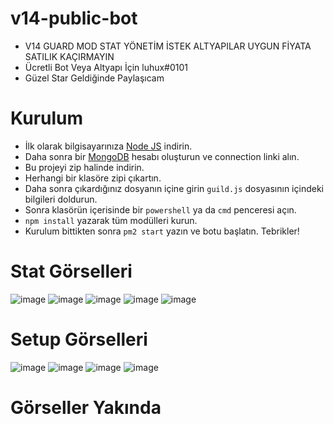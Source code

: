 # v14-public-bot
* V14 GUARD MOD STAT YÖNETİM İSTEK ALTYAPILAR UYGUN FİYATA SATILIK KAÇIRMAYIN
* Ücretli Bot Veya Altyapı İçin luhux#0101 <br>
* Güzel Star Geldiğinde Paylaşıcam

# Kurulum
* İlk olarak bilgisayarınıza [Node JS](https://nodejs.org/en/) indirin.
* Daha sonra bir [MongoDB](http://mongodb.com) hesabı oluşturun ve connection linki alın.
* Bu projeyi zip halinde indirin.
* Herhangi bir klasöre zipi çıkartın.
* Daha sonra çıkardığınız dosyanın içine girin `guild.js` dosyasının içindeki bilgileri doldurun.
* Sonra klasörün içerisinde bir `powershell` ya da `cmd` penceresi açın.
* ```npm install``` yazarak tüm modülleri kurun.
* Kurulum bittikten sonra ```pm2 start``` yazın ve botu başlatın. Tebrikler!

# Stat Görselleri
![image](https://user-images.githubusercontent.com/74924310/236041279-bebef641-6515-40b5-be88-017c9680387e.png)
![image](https://user-images.githubusercontent.com/74924310/236041306-0220fd50-3514-4661-b5d7-2a5fb75915da.png)
![image](https://user-images.githubusercontent.com/74924310/236139839-acd6a9ca-b101-4ccb-9828-e1719bb7015b.png)
![image](https://user-images.githubusercontent.com/74924310/236041343-dc232bb4-f953-4673-847e-340c66106ba0.png)
![image](https://user-images.githubusercontent.com/74924310/236041354-0274c8c5-7d38-4393-8f76-b27dafe89c7a.png)
# Setup Görselleri
![image](https://user-images.githubusercontent.com/74924310/236041553-576206aa-8925-409a-b807-857cf6375e61.png)
![image](https://user-images.githubusercontent.com/74924310/236041577-416b252c-d21e-445d-a4ab-d316d147339f.png)
![image](https://user-images.githubusercontent.com/74924310/236041591-523c79b9-bb5f-43c8-96ce-c01dc3afbb2a.png)
![image](https://user-images.githubusercontent.com/74924310/236463022-1e18d2d8-3dc9-4fd0-ba9c-05e9e4139716.png)

# Görseller Yakında
